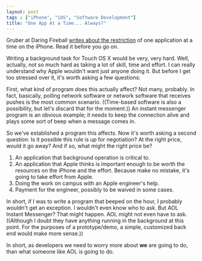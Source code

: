 ```yaml
---
layout: post
tags : ["iPhone", "iOS", "Software Development"]
title: "One App At a Time... Always?"
---
```

Gruber at Daring Fireball <a href="http://daringfireball.net/2008/03/one_app_at_a_time">writes about the restriction</a> of one application at a time on the iPhone. Read it before you go on.



Writing a background task for Touch OS X would be very, very hard. Well, actually, not so much hard as taking a lot of skill, time and effort. I can really understand why Apple wouldn't want just anyone doing it. But before I get too stressed over it, it's worth asking a few questions:

<!--more-->

First, what kind of program does this actually affect? Not many, probably. In fact, basically, polling network software or network software that receives pushes is the most common scenario. ((Time-based software is also a possibility, but let's discard that for the moment.)) An instant messenger program is an obvious example; it needs to keep the connection alive and plays some sort of beep when a message comes in.



So we've established a program this affects. Now it's worth asking a second question: Is it possible this rule is up for negotiation? At the right price, would it go away? And if so, what might the right price be?



<ol>

<li>An application that background operation is critical to.</li>

<li>An application that Apple thinks is important enough to be worth the resources on the iPhone and the effort. Because make no mistake, it's going to take effort from Apple.</li>

<li>Doing the work on campus with an Apple engineer's help.</li>

<li>Payment for the engineer, possibly to be waived in some cases.</li>

</ol>



In short, if I was to write a program that beeped on the hour, I probably wouldn't get an exception. I wouldn't even know who to ask. But AOL Instant Messenger? That might happen. AOL might not even have to ask. ((Although I doubt they have anything running in the background at this point. For the purposes of a prototype/demo, a simple, customized back end would make more sense.))



In short, as developers we need to worry more about <strong>we</strong> are going to do, than what someone like AOL is going to do.